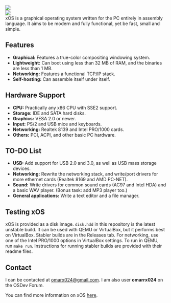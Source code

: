 ![](https://s11.postimg.org/a0wkezumr/Virtual_Box_x_OS_21_06_2017_19_56_32.png)  
![](https://s12.postimg.org/5g8yqjot9/xos_network.png)  
xOS is a graphical operating system written for the PC entirely in assembly language. It aims to be modern and fully functional, yet be fast, small and simple.  

## Features
* **Graphical:** Features a true-color compositing windowing system.
* **Lightweight:** Can boot using less than 32 MB of RAM, and the binaries are less than 1 MB.
* **Networking:** Features a functional TCP/IP stack.
* **Self-hosting:** Can assemble itself under itself.

## Hardware Support
* **CPU:** Practically any x86 CPU with SSE2 support.
* **Storage:** IDE and SATA hard disks.
* **Graphics:** VESA 2.0 or newer.
* **Input:** PS/2 and USB mice and keyboards.
* **Networking:** Realtek 8139 and Intel PRO/1000 cards.
* **Others:** PCI, ACPI, and other basic PC hardware.

## TO-DO List
* **USB:** Add support for USB 2.0 and 3.0, as well as USB mass storage devices.
* **Networking:** Rewrite the networking stack, and write/port drivers for more ethernet cards (Realtek 8169 and AMD PC-NET).
* **Sound:** Write drivers for common sound cards (AC97 and Intel HDA) and a basic WAV player. (Bonus task: add MP3 player too.)
* **General applications:** Write a text editor and a file manager.

## Testing xOS
xOS is provided as a disk image. `disk.hdd` in this repository is the latest unstable build. It can be used with QEMU or VirtualBox, but it performs best on VirtualBox. Stabler builds are in the Releases tab. For networking, use one of the Intel PRO/1000 options in VirtualBox settings. To run in QEMU, run `make run`. Instructions for running stabler builds are provided with their readme files.  

## Contact
I can be contacted at omarx024@gmail.com. I am also user **omarrx024** on the OSDev Forum.  

You can find more information on xOS [here](https://omarrx024.github.io/).

